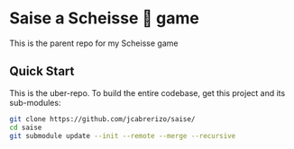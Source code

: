 # Saise a Scheisse 💩 game

This is the parent repo for my Scheisse game

## Quick Start

This is the uber-repo. To build the entire codebase, get this project and its sub-modules:

```bash
git clone https://github.com/jcabrerizo/saise/
cd saise
git submodule update --init --remote --merge --recursive
````
